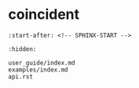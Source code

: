 # coincident

```{include} ../README.md
:start-after: <!-- SPHINX-START -->
```

```{toctree}
:hidden:

user_guide/index.md
examples/index.md
api.rst
```

